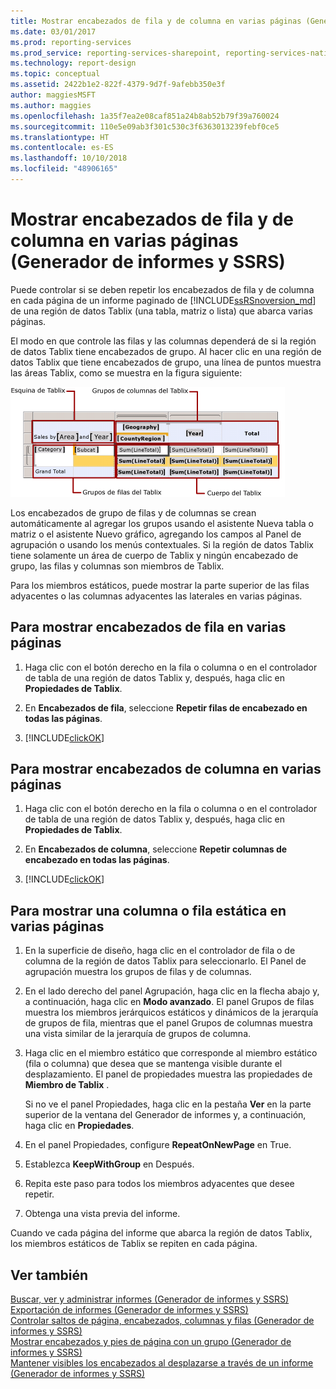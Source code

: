 ```yaml
---
title: Mostrar encabezados de fila y de columna en varias páginas (Generador de informes y SSRS) | Microsoft Docs
ms.date: 03/01/2017
ms.prod: reporting-services
ms.prod_service: reporting-services-sharepoint, reporting-services-native
ms.technology: report-design
ms.topic: conceptual
ms.assetid: 2422b1e2-822f-4379-9d7f-9afebb350e3f
author: maggiesMSFT
ms.author: maggies
ms.openlocfilehash: 1a35f7ea2e08caf851a24b8ab52b79f39a760024
ms.sourcegitcommit: 110e5e09ab3f301c530c3f6363013239febf0ce5
ms.translationtype: HT
ms.contentlocale: es-ES
ms.lasthandoff: 10/10/2018
ms.locfileid: "48906165"
---
```

# <a name="display-row-and-column-headers-on-multiple-pages-report-builder-and-ssrs"></a>Mostrar encabezados de fila y de columna en varias páginas (Generador de informes y SSRS)
  Puede controlar si se deben repetir los encabezados de fila y de columna en cada página de un informe paginado de [!INCLUDE[ssRSnoversion_md](../../includes/ssrsnoversion-md.md)] de una región de datos Tablix (una tabla, matriz o lista) que abarca varias páginas.
  
 El modo en que controle las filas y las columnas dependerá de si la región de datos Tablix tiene encabezados de grupo. Al hacer clic en una región de datos Tablix que tiene encabezados de grupo, una línea de puntos muestra las áreas Tablix, como se muestra en la figura siguiente:  
  
 ![Tablix data region areas](../../reporting-services/report-design/media/rs-tablixareas.gif "Tablix data region areas")  
  
 Los encabezados de grupo de filas y de columnas se crean automáticamente al agregar los grupos usando el asistente Nueva tabla o matriz o el asistente Nuevo gráfico, agregando los campos al Panel de agrupación o usando los menús contextuales. Si la región de datos Tablix tiene solamente un área de cuerpo de Tablix y ningún encabezado de grupo, las filas y columnas son miembros de Tablix.  
  
 Para los miembros estáticos, puede mostrar la parte superior de las filas adyacentes o las columnas adyacentes las laterales en varias páginas.  
  
## <a name="to-display-row-headers-on-multiple-pages"></a>Para mostrar encabezados de fila en varias páginas  
  
1.  Haga clic con el botón derecho en la fila o columna o en el controlador de tabla de una región de datos Tablix y, después, haga clic en **Propiedades de Tablix**.  
  
2.  En **Encabezados de fila**, seleccione **Repetir filas de encabezado en todas las páginas**.  
  
3.  [!INCLUDE[clickOK](../../includes/clickok-md.md)]  
  
## <a name="to-display-column-headers-on-multiple-pages"></a>Para mostrar encabezados de columna en varias páginas  
  
1.  Haga clic con el botón derecho en la fila o columna o en el controlador de tabla de una región de datos Tablix y, después, haga clic en **Propiedades de Tablix**.  
  
2.  En **Encabezados de columna**, seleccione **Repetir columnas de encabezado en todas las páginas**.  
  
3.  [!INCLUDE[clickOK](../../includes/clickok-md.md)]  
  
## <a name="to-display-a-static-row-or-column-on-multiple-pages"></a>Para mostrar una columna o fila estática en varias páginas  
  
1.  En la superficie de diseño, haga clic en el controlador de fila o de columna de la región de datos Tablix para seleccionarlo. El Panel de agrupación muestra los grupos de filas y de columnas.  
  
2.  En el lado derecho del panel Agrupación, haga clic en la flecha abajo y, a continuación, haga clic en **Modo avanzado**. El panel Grupos de filas muestra los miembros jerárquicos estáticos y dinámicos de la jerarquía de grupos de fila, mientras que el panel Grupos de columnas muestra una vista similar de la jerarquía de grupos de columna.  
  
3.  Haga clic en el miembro estático que corresponde al miembro estático (fila o columna) que desea que se mantenga visible durante el desplazamiento. El panel de propiedades muestra las propiedades de **Miembro de Tablix** .  
  
     Si no ve el panel Propiedades, haga clic en la pestaña **Ver** en la parte superior de la ventana del Generador de informes y, a continuación, haga clic en **Propiedades**.  
  
4.  En el panel Propiedades, configure **RepeatOnNewPage** en True.  
  
5.  Establezca **KeepWithGroup** en Después.  
  
6.  Repita este paso para todos los miembros adyacentes que desee repetir.  
  
7.  Obtenga una vista previa del informe.  
  
 Cuando ve cada página del informe que abarca la región de datos Tablix, los miembros estáticos de Tablix se repiten en cada página.  
  
## <a name="see-also"></a>Ver también  
 [Buscar, ver y administrar informes &#40;Generador de informes y SSRS&#41;](../../reporting-services/report-builder/finding-viewing-and-managing-reports-report-builder-and-ssrs.md)   
 [Exportación de informes &#40;Generador de informes y SSRS&#41;](../../reporting-services/report-builder/export-reports-report-builder-and-ssrs.md)   
 [Controlar saltos de página, encabezados, columnas y filas &#40;Generador de informes y SSRS&#41;](../../reporting-services/report-design/controlling-page-breaks-headings-columns-and-rows-report-builder-and-ssrs.md)   
 [Mostrar encabezados y pies de página con un grupo &#40;Generador de informes y SSRS&#41;](../../reporting-services/report-design/display-headers-and-footers-with-a-group-report-builder-and-ssrs.md)   
 [Mantener visibles los encabezados al desplazarse a través de un informe &#40;Generador de informes y SSRS&#41;](../../reporting-services/report-design/keep-headers-visible-when-scrolling-through-a-report-report-builder-and-ssrs.md)  
  
  
